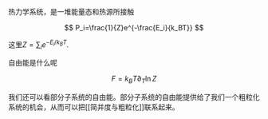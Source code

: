 热力学系统，是一堆能量态和热源所接触

$$
P_i=\frac{1}{Z}e^{-\frac{E_i}{k_BT}}
$$

这里$Z = \sum_ie^{-E_i/k_BT}$.


自由能是什么呢

$$
F=k_BT\partial_T\ln Z
$$


我们还可以看部分子系统的自由能。部分子系统的自由能提供给了我们一个粗粒化系统的机会，从而可以把[[简并度与粗粒化]]联系起来。






